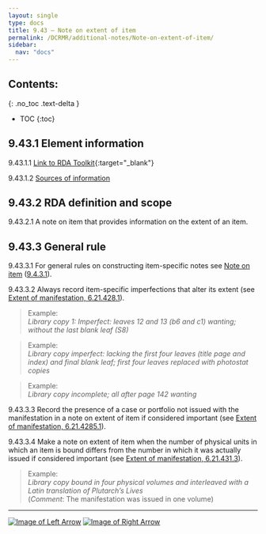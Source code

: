 ```yaml
---
layout: single
type: docs
title: 9.43 — Note on extent of item
permalink: /DCRMR/additional-notes/Note-on-extent-of-item/
sidebar:
  nav: "docs"
---
```


## Contents:
{: .no_toc .text-delta }

- TOC
{:toc}

## 9.43.1 Element information

<a name="9.43.1.1">9.43.1.1</a> [Link to RDA Toolkit](https://beta.rdatoolkit.org/Content/Index?externalId=en-US_ala-fd17be6e-c18b-3ae3-92c5-21b0c2c09e48){:target="_blank"}

<a name="9.43.1.2">9.43.1.2</a> [Sources of information](/DCRMR/additional-notes/#9011-sources-of-information)

## 9.43.2 RDA definition and scope

<a name="9.43.2.1">9.43.2.1</a> A note on item that provides information on the extent of an item.

## 9.43.3 General rule

<a name="9.43.3.1">9.43.3.1</a> For general rules on constructing item-specific notes see [Note on item](/DCRMR/additional-notes/Note-on-item/) ([9.4.3.1](/DCRMR/additional-notes/Note-on-item/#9.4.3.1)).

<a name="9.43.3.2">9.43.3.2</a> Always record item-specific imperfections that alter its extent (see [Extent of manifestation, 6.21.428.1](/DCRMR/phys-desc/Extent-of-manifestation/#6.21.428.1)).

>Example:  
><CITE>Library copy 1: Imperfect: leaves 12 and 13 (b6 and c1) wanting; without the last blank leaf (S8)</CITE>

>Example:  
><CITE>Library copy imperfect: lacking the first four leaves (title page and index) and final blank leaf; first four leaves replaced with photostat copies</CITE>

>Example:  
><CITE>Library copy incomplete; all after page 142 wanting</CITE>  

<a name="9.43.3.3">9.43.3.3</a> Record the presence of a case or portfolio not issued with the manifestation in a note on extent of item if considered important (see [Extent of manifestation, 6.21.4285.1](/DCRMR/phys-desc/Extent-of-manifestation/#6.21.4285.1)).

<a name="9.43.3.4">9.43.3.4</a> Make a note on extent of item when the number of physical units in which an item is bound differs from the number in which it was actually issued if considered important (see [Extent of manifestation, 6.21.431.3](/DCRMR/phys-desc/Extent-of-manifestation/#6.21.431.3)).

>Example:  
><CITE>Library copy bound in four physical volumes and interleaved with a Latin translation of Plutarch’s Lives</CITE>  
>(*Comment*: The manifestation was issued in one volume)

---

[![Image of Left Arrow](https://rbms-bsc.github.io/DCRMR/assets/pictures/navigation/Arrow_Left.png "9.42 — Custodial history of item")](/DCRMR/additional-notes/Custodial-history-of-item/) [![Image of Right Arrow](https://rbms-bsc.github.io/DCRMR/assets/pictures/navigation/Arrow_Right.png "9.44 — Note on dimensions of item")](/DCRMR/additional-notes/Note-on-dimensions-of-item/)